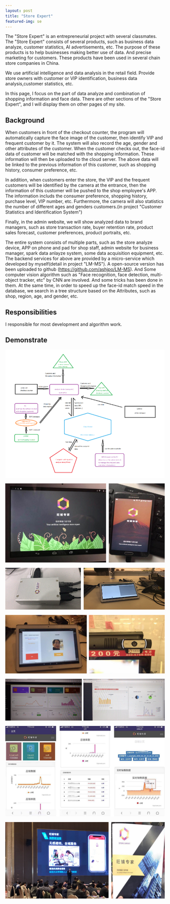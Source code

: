 ```yaml
---
layout: post
title: "Store Expert"
featured-img: se
---
```


The "Store Expert" is an entrepreneurial project with several classmates. The "Store Expert" consists of several products, such as business data analyze, customer statistics, AI advertisements, etc. The purpose of these products is to help businesses making better use of data. And precise marketing for customers. These products have been used in several chain store companies in China.

We use artificial intelligence and data analysis in the retail field. Provide store owners with customer or VIP identification, business data analysis,customer statistics, etc. 

In this page, I focus on the part of data analyze and combination of shopping information and face data. There are other sections of the "Store Expert", and I will display them on other pages of my site.



## Background 

When customers in front of the checkout counter, the program will automatically capture the face image of the customer, then identify VIP and frequent customer by it. The system will also record the age, gender and other attributes of the customer. When the customer checks out, the face-id data of customer will be matched with the shopping information. These information will then be uploaded to the cloud server. The above data will be linked to the previous information of this customer, such as shopping history, consumer preference, etc.

In addition, when customers enter the store, the VIP and the frequent customers will be identified by the camera at the entrance, then the information of this customer will be pushed to the shop employee's APP. The information includs the consumer preference, shopping history, purchase level, VIP number, etc. Furthermore, the camera will also statistics the number of different ages and genders customers.(in project "Customer Statistics and Identification System")

Finally, in the admin website, we will show analyzed data to brand managers, such as store transaction rate, buyer retention rate, product sales forecast, customer preferences, product portraits, etc.

The entire system consists of multiple parts, such as the store analyze device, APP on phone and pad for shop staff, admin website for business manager, spark data anlayze system, some data acquisition equipment, etc. The backend services for above are provided by a micro-service which developed by myself(detail in project "LM-MS"). A open-source version has been uploaded to github (<https://github.com/ashjpo/LM-MS>). And Some computer vision algorithm such as "Face recognition, face detection, multi-object tracker, etc" by CNN are involved. And some tricks has been done in them. At the same time, in order to speed up the face-id match speed in the database, we search in a tree structure based on the Attributes, such as shop, region, age, and gender, etc.

## Responsibilities

I responsible for most development and algorithm work.


## Demonstrate

![](/images/store_expert/p8.png)

![](/images/store_expert/p3.jpg)

![](/images/store_expert/a6.png)

![](/images/store_expert/p6.jpg)

![](/images/store_expert/p5.jpg)

![](/images/store_expert/a3.jpg)

![](/images/store_expert/p7.jpg)

